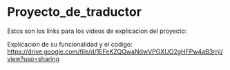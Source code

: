# Proyecto_de_traductor
Estos son los links para los videos de explicacion del proyecto:

Explicacion de su funcionalidad y el codigo:
https://drive.google.com/file/d/1EFeKZQQwaNdwVPGXUO2gHFPw4aB3rrjI/view?usp=sharing
